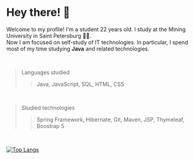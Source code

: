 # Hey there! :wave:

Welcome to my profile!
I'm a student 22 years old. I study at the Mining University in Saint Petersburg :man_student:. <br>
Now I am focused on self-study of IT technologies. In particular, I spend most of my time studying **Java** and related technologies. <br>

<br>

> Languages studied
>> Java, JavaScript, SQL, HTML, CSS 
<br>

> Studied technologies
>> Spring Framework, Hibernate, Git, Maven, JSP, Thymeleaf, Boostrap 5
<br>

[![Top Langs](https://github-readme-stats.vercel.app/api/top-langs/?username=yungdanie&layout=compact)](https://github.com/anuraghazra/github-readme-stats)

